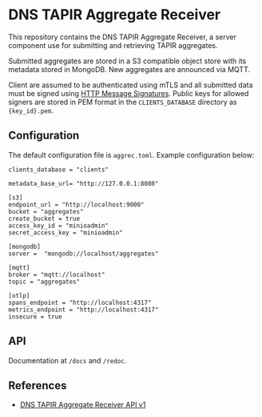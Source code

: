 # DNS TAPIR Aggregate Receiver

This repository contains the DNS TAPIR Aggregate Receiver, a server component use for submitting and retrieving TAPIR aggregates.

Submitted aggregates are stored in a S3 compatible object store with its metadata stored in MongoDB. New aggregates are announced via MQTT.

Client are assumed to be authenticated using mTLS and all submitted data must be signed using [HTTP Message Signatures](https://tools.ietf.org/html/draft-ietf-httpbis-message-signatures). Public keys for allowed signers are stored in PEM format in the `CLIENTS_DATABASE` directory as `{key_id}.pem`.


## Configuration

The default configuration file is `aggrec.toml`. Example configuration below:

    clients_database = "clients"

    metadata_base_url= "http://127.0.0.1:8080"

    [s3]
    endpoint_url = "http://localhost:9000"
    bucket = "aggregates"
    create_bucket = true
    access_key_id = "minioadmin"
    secret_access_key = "minioadmin"

    [mongodb]
    server =  "mongodb://localhost/aggregates"

    [mqtt]
    broker = "mqtt://localhost"
    topic = "aggregates"

    [otlp]
    spans_endpoint = "http://localhost:4317"
    metrics_endpoint = "http://localhost:4317"
    insecure = true


## API

Documentation at `/docs` and `/redoc`.

## References

- [DNS TAPIR Aggregate Receiver API v1](aggrec/openapi.yaml)
